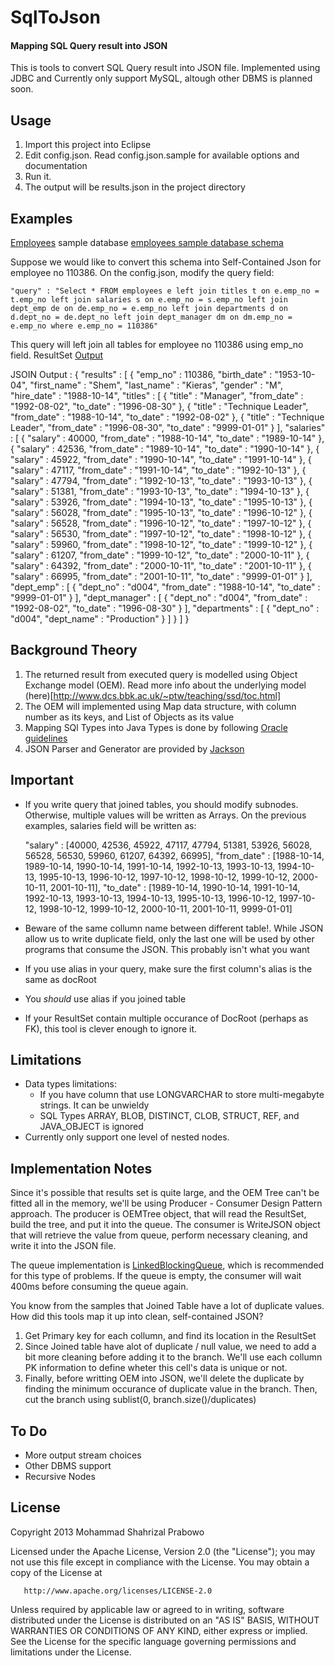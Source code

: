 # SqlToJson
#### Mapping SQL Query result into JSON

This is tools to convert SQL Query result into JSON file. Implemented using JDBC and Currently only support MySQL, altough other DBMS is planned soon.

## Usage
1. Import this project into Eclipse
2. Edit config.json. Read config.json.sample for available options and documentation
3. Run it.
4. The output will be results.json in the project directory

## Examples
[Employees](http://dev.mysql.com/doc/employee/en/index.html) sample database
[employees sample database schema](http://dev.mysql.com/doc/employee/en/images/employees-schema.png)

Suppose we would like to convert this schema into Self-Contained Json for employee no 110386. On the config.json, modify the query field: 

`"query" : "Select * FROM employees e left join titles t on e.emp_no = t.emp_no left join salaries s on e.emp_no = s.emp_no left join dept_emp de on de.emp_no = e.emp_no left join departments d on d.dept_no = de.dept_no left join dept_manager dm on dm.emp_no = e.emp_no where e.emp_no = 110386"`

This query will left join all tables for employee no 110386 using emp_no field. ResultSet [Output](https://docs.google.com/file/d/0B2o1vMJ7XFKyS2JjMGM5NHVHR2c/edit?usp=sharing) 

JSOIN Output : 
    {
      "results" : [ {
        "emp_no" : 110386,
        "birth_date" : "1953-10-04",
        "first_name" : "Shem",
        "last_name" : "Kieras",
        "gender" : "M",
        "hire_date" : "1988-10-14",
        "titles" : [ {
          "title" : "Manager",
          "from_date" : "1992-08-02",
          "to_date" : "1996-08-30"
        }, {
          "title" : "Technique Leader",
          "from_date" : "1988-10-14",
          "to_date" : "1992-08-02"
        }, {
          "title" : "Technique Leader",
          "from_date" : "1996-08-30",
          "to_date" : "9999-01-01"
        } ],
        "salaries" : [ {
          "salary" : 40000,
          "from_date" : "1988-10-14",
          "to_date" : "1989-10-14"
        }, {
          "salary" : 42536,
          "from_date" : "1989-10-14",
          "to_date" : "1990-10-14"
        }, {
          "salary" : 45922,
          "from_date" : "1990-10-14",
          "to_date" : "1991-10-14"
        }, {
          "salary" : 47117,
          "from_date" : "1991-10-14",
          "to_date" : "1992-10-13"
        }, {
          "salary" : 47794,
          "from_date" : "1992-10-13",
          "to_date" : "1993-10-13"
        }, {
          "salary" : 51381,
          "from_date" : "1993-10-13",
          "to_date" : "1994-10-13"
        }, {
          "salary" : 53926,
          "from_date" : "1994-10-13",
          "to_date" : "1995-10-13"
        }, {
          "salary" : 56028,
          "from_date" : "1995-10-13",
          "to_date" : "1996-10-12"
        }, {
          "salary" : 56528,
          "from_date" : "1996-10-12",
          "to_date" : "1997-10-12"
        }, {
          "salary" : 56530,
          "from_date" : "1997-10-12",
          "to_date" : "1998-10-12"
        }, {
          "salary" : 59960,
          "from_date" : "1998-10-12",
          "to_date" : "1999-10-12"
        }, {
          "salary" : 61207,
          "from_date" : "1999-10-12",
          "to_date" : "2000-10-11"
        }, {
          "salary" : 64392,
          "from_date" : "2000-10-11",
          "to_date" : "2001-10-11"
        }, {
          "salary" : 66995,
          "from_date" : "2001-10-11",
          "to_date" : "9999-01-01"
        } ],
        "dept_emp" : [ {
          "dept_no" : "d004",
          "from_date" : "1988-10-14",
          "to_date" : "9999-01-01"
        } ],
        "dept_manager" : [ {
          "dept_no" : "d004",
          "from_date" : "1992-08-02",
          "to_date" : "1996-08-30"
        } ],
        "departments" : [ {
          "dept_no" : "d004",
          "dept_name" : "Production"
        } ]
      } ]
    }


## Background Theory
1. The returned result from executed query is modelled using Object Exchange model (OEM). Read more info about the underlying model (here)[http://www.dcs.bbk.ac.uk/~ptw/teaching/ssd/toc.html]
2. The OEM will implemented using Map data structure, with column number as its keys, and List of Objects as its value
3. Mapping SQl Types into Java Types is done by following [Oracle guidelines](http://docs.oracle.com/javase/6/docs/technotes/guides/jdbc/getstart/mapping.html) 
4. JSON Parser and Generator are provided by [Jackson](http://wiki.fasterxml.com/JacksonHome)

## Important 
* If you write query that joined tables, you should modify subnodes. Otherwise, multiple values will be written as Arrays. On the previous examples, salaries field will be written as: 

    "salary" : [40000, 42536, 45922, 47117, 47794, 51381, 53926, 56028, 56528, 56530, 59960, 61207, 64392, 66995],
    "from_date" : [1988-10-14, 1989-10-14, 1990-10-14, 1991-10-14, 1992-10-13, 1993-10-13, 1994-10-13, 1995-10-13, 1996-10-12, 1997-10-12, 1998-10-12, 1999-10-12, 2000-10-11, 2001-10-11],
    "to_date" : [1989-10-14, 1990-10-14, 1991-10-14, 1992-10-13, 1993-10-13, 1994-10-13, 1995-10-13, 1996-10-12, 1997-10-12, 1998-10-12, 1999-10-12, 2000-10-11, 2001-10-11, 9999-01-01]

* Beware of the same collumn name between different table!. While JSON allow us to write duplicate field, only the last one will be used by other programs that consume the JSON. This probably isn't what you want
* If you use alias in your query, make sure the first column's alias is the same as docRoot
* You *should* use alias if you joined table
* If your ResultSet contain multiple occurance of DocRoot (perhaps as FK), this tool is clever enough to ignore it.

## Limitations
* Data types limitations: 
    * If you have column that use LONGVARCHAR to store multi-megabyte strings. It can be unwieldy 
	* SQL Types ARRAY, BLOB, DISTINCT, CLOB, STRUCT, REF, and JAVA_OBJECT is ignored
* Currently only support one level of nested nodes.

## Implementation Notes
Since it's possible that results set is quite large, and the OEM Tree can't be fitted all in the memory, we'll be using Producer - Consumer Design Pattern approach. The producer is OEMTree object, that will read the ResultSet, build the tree, and put it into the queue. The consumer is WriteJSON object that will retrieve the value from queue, perform necessary cleaning, and write it into the JSON file. 

The queue implementation is [LinkedBlockingQueue](http://docs.oracle.com/javase/6/docs/api/java/util/concurrent/LinkedBlockingQueue.html), which is recommended for this type of problems. If the queue is empty, the consumer will wait 400ms before consuming the queue again.

You know from the samples that Joined Table have a lot of duplicate values. How did this tools map it up into clean, self-contained JSON?
1. Get Primary key for each collumn, and find its location in the ResultSet
2. Since Joined table have alot of duplicate / null value, we need to add a bit more cleaning before adding it to the branch. We'll use each collumn PK information to define wheter this cell's data is unique or not.
3. Finally, before writting OEM into JSON, we'll delete the duplicate by finding the minimum occurance of duplicate value in the branch. Then, cut the branch using sublist(0, branch.size()/duplicates)

## To Do
* More output stream choices
* Other DBMS support
* Recursive Nodes

## License 
Copyright 2013 Mohammad Shahrizal Prabowo

   Licensed under the Apache License, Version 2.0 (the "License");
   you may not use this file except in compliance with the License.
   You may obtain a copy of the License at

       http://www.apache.org/licenses/LICENSE-2.0

   Unless required by applicable law or agreed to in writing, software
   distributed under the License is distributed on an "AS IS" BASIS,
   WITHOUT WARRANTIES OR CONDITIONS OF ANY KIND, either express or implied.
   See the License for the specific language governing permissions and
   limitations under the License.